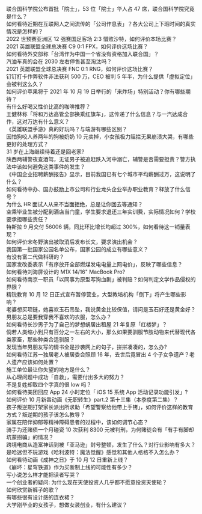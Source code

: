 联合国科学院公布首批「院士」，53 位「院士」华人占 47 席，联合国科学院究竟是什么？  
如何看待近期在互联网人之间流传的「公司作息表」？各大公司上下班时间的真实情况是怎样的？  
2022 世预赛亚洲区 12 强赛国足客场 2:3 惜败沙特，如何评价本场比赛？  
2021 英雄联盟全球总决赛 C9 0:1 FPX，如何评价这场比赛？  
如何看待外交部称「台湾作为中国一个省没有资格加入联合国」？  
汽油车真的会在 2030 左右停售甚至淘汰吗？  
2021 英雄联盟全球总决赛 FNC 0:1 RNG，如何评价这场比赛？  
钉钉打卡作弊软件非法获利 500 万，CEO 被判 5 年半，为什么提供「虚拟定位」会被判这么久？  
如何评价苹果将于 2021 年 10 月 19 日举行的「来炸场」特别活动？你有哪些期待？  
有什么好喝又性价比高的咖啡推荐？  
王健林称「将和万达高管全部换乘红旗车」，这传递了什么信息？与一汽达成合作，这对万达有什么意义？  
《英雄联盟手游》真的好玩吗？与端游有哪些区别？  
因怕狗咬人养两年的狗被奶奶 10 元卖掉，小女孩极力阻拦无果崩溃大哭，有哪些更好的处理方式？  
31 岁在上海继续待着还是回老家?  
陕西两辅警夜查酒驾，无证男子被追赶跌入河中溺亡，辅警是否需要担责？警方执法中该如何避免这类事件的发生？  
《中国企业招聘薪酬报告》显示，目前我国已有七个城市平均薪酬过万，这说明了什么？  
如何看待中办、国办鼓励上市公司和行业龙头企业举办职业教育？释放了什么信号？  
为什么 HR 面试人从来不当面拒绝，总是让你回去等通知？  
空乘毕业生被分配到酒店当门童，学生要求退还三年实训费，实际情况如何？学校要承担哪些责任？  
特斯拉 9 月交付 56006 辆，同比环比增长均超过 300%，如何看待这一销量表现？  
如何评价宋冬野演出被取消后发布长文，要求演出机会？  
我国第一批国家公园名单公布，国家公园的成立有哪些意义？  
有没有富二代做科研的？  
国家发改委表示「有序放开全部燃煤发电电量上网电价」，反映了哪些信息？  
如何看待刘海屏设计的 M1X 14/16" MacBook Pro?  
如何看待南京一职员「以同事为原型写狗血剧」被判赔？如何判定文学作品侵权的界限？  
精锐教育 10 月 12 日正式宣布暂停营业，大型教培机构「倒下」将产生哪些影响？  
老婆想买项链，她喜欢玉石吊坠，我说黄金比较保值，请问是玉石好还是黄金好？  
男朋友总是要我穿我不喜欢的衣服，怎么办？  
如何看待长沙男子为了自己的梦想蜗居出租屋 21 年复原「红楼梦」？  
倘若人类缩小到只有百分之一左右的大小，那么如果要驯服节肢动物来代替现代各类家畜，那些种类合适驯服？  
发现当年男朋友写的情书全是抄袭网上的句子，拼拼凑凑的，怎么办?  
如何看待江苏一独居老人被居委会照顾 16 年，去世后竟冒出 4 个子女争遗产？老人遗产应该如何处置？  
施工单位最让你失望的地方是什么？  
从心理问题中成功「自救」，需要付出多大的努力？  
不是复姓却取四个字真的很 low 吗？  
如何看待美团回应 App 24 小时定位「 iOS 15 系统 App 活动记录功能引发」?  
如何评价 10 月新番动画《无职转生》part.2 第十三集（本季度第二集）？  
孩子叛逆期打架家长派出所求助「希望警察给他带上手铐」，如何评价这样的教育方式？叛逆期的孩子该怎么教导？  
家属在陪伴抑郁等精神障碍患者的过程中，该如何调节心态？  
骑手为还赌债一个月碰瓷 10 次获利 8300 元被判刑，为何赌徒会有「有手有脚却坑蒙拐骗」的情况？  
跨境电商从造富神话到被「亚马逊」封号整顿，发生了什么？对行业影响有多大？  
是哈迷但不玩游戏《哈利波特：魔法觉醒》感觉和其他人格格不入怎么办？  
如何看待动画《成神之日》于 10 月 12 日重新上线？  
《崩坏：星穹铁道》作为买断制上线的可能性有多少？  
写小说怎么样才能把读者写哭？  
一个创业者的疑问: 为什么现在天使投资人几乎都不愿意投资天使轮？  
如何欣赏新裤子的歌？  
有哪些很有设计感的连衣裙？  
大学刚毕业的女孩子，想做女装创业，有什么建议？  
